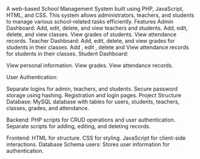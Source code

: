 A web-based School Management System built using PHP, JavaScript, HTML, and CSS. This system allows administrators, teachers, and students to manage various school-related tasks efficiently.
Features
Admin Dashboard:
Add, edit, delete, and view teachers and students.
Add, edit, delete, and view classes.
View grades of students.
View attendance records.
Teacher Dashboard:
Add, edit, delete, and view grades for students in their classes.
Add , edit , delete and View attendance records for students in their classes.
Student Dashboard:

View personal information.
View grades.
View attendance records.

User Authentication:

Separate logins for admin, teachers, and students.
Secure password storage using hashing.
Registration and login pages.
Project Structure
Database:
MySQL database with tables for users, students, teachers, classes, grades, and attendance.

Backend:
PHP scripts for CRUD operations and user authentication.
Separate scripts for adding, editing, and deleting records.


Frontend:
HTML for structure.
CSS for styling.
JavaScript for client-side interactions.
Database Schema
users: Stores user information for authentication.
